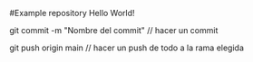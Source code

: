 #Example repository 
Hello World!

git commit -m "Nombre del commit" // hacer un commit 

git push origin main // hacer un push de todo a la rama elegida